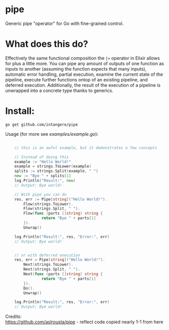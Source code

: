 # pipe
Generic pipe "operator" for Go with fine-grained control.

# What does this do?    
Effectively the same functional composition the `|>` operator in Elixir allows for plus a little more. You can pipe any amount of outputs of one function as inputs to another (assuming the function expects that many inputs), automatic error handling, partial execution, examine the current state of the pipeline, execute further functions ontop of an existing pipeline, and deferred execution. Additionally, the result of the execution of a pipeline is unwrapped into a concrete type thanks to generics.

# Install: 
```` 
go get github.com/intangere/pipe 
````    

Usage (for more see *examples/example.go*): 
````go

    // this is an awful example, but it demonstrates a few concepts

    // Instead of doing this
    example := "Hello World!"
    example = strings.ToLower(example)
    splits := strings.Split(example, " ")
    new := "Bye " + splits[1]
    log.Println("Result:", new)
    // Output: Bye world!

    // With pipe you can do
    res, err := Pipe[string]("Hello World!").
        Flow(strings.ToLower).
        Flow(strings.Split, " ").
        Flow(func (parts []string) string {
                return "Bye " + parts[1]
        }).
        Unwrap()

    log.Println("Result:", res, "Error:", err)
    // Output: Bye world!


    // or with deferred execution
    res, err = Pipe[string]("Hello World!").
        Next(strings.ToLower).
        Next(strings.Split, " ").
        Next(func (parts []string) string {
                return "Bye " + parts[1]
        }).
        Do().
        Unwrap()

    log.Println("Result:", res, "Error:", err)
    // Output: Bye world!

````
Credits:   
https://github.com/aslrousta/pipe - reflect code copied nearly 1-1 from here
